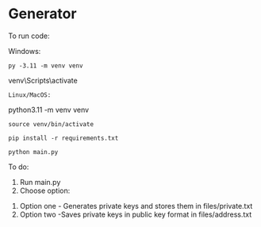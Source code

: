 # Generator


To run code:

Windows:
```
py -3.11 -m venv venv
```
venv\Scripts\activate
```
Linux/MacOS:
```
python3.11 -m venv venv
```
source venv/bin/activate
```
```
pip install -r requirements.txt
```
```
python main.py
```

To do:
1) Run main.py
2) Choose option:
1. Option one - Generates private keys and stores them in files/private.txt
2. Option two -Saves private keys in public key format in files/address.txt 
